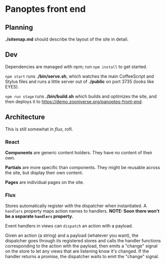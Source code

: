 # Panoptes front end

## Planning

**./sitemap.md** should describe the layout of the site in detail.

## Dev

Dependencies are managed with npm; run `npm install` to get started.

`npm start` runs **./bin/serve.sh**, which watches the main CoffeeScript and Stylus files and runs a little server out of **./public** on port 3735 (looks like EYES).

`npm run stage` runs **./bin/build.sh** which builds and optimizes the site, and then deploys it to <https://demo.zooniverse.org/panoptes-front-end>.

## Architecture

This is still somewhat in _flux_, rofl.

### React

**Components** are generic content holders. They have no content of their own.

**Partials** are more specific than components. They might be reusable across the site, but display their own content.

**Pages** are individual pages on the site.

### Flux

Stores automatically register with the dispatcher when instantiated. A `handlers` property maps action names to handlers. **NOTE: Soon there won't be a separate `handlers` property.**

Event handlers in views can `dispatch` an action with a payload.

Given an action (a string) and a payload (whatever you want), the dispatcher goes through its registered stores and calls the handler functions corresponding to the action with the payload, then emits a "change" signal on the store to let any views that are listening know it's changed. If the handler returns a promise, the dispatcher waits to emit the "change" signal.
